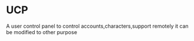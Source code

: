 # UCP
 A user control panel to control accounts,characters,support remotely it can be modified to other purpose

